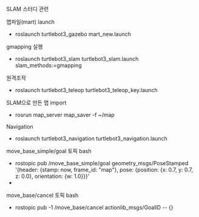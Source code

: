 SLAM 스터디 관련

맵파일(mart) launch
- roslaunch turtlebot3_gazebo mart_new.launch

gmapping 실행
- roslaunch turtlebot3_slam turtlebot3_slam.launch slam_methods:=gmapping

원격조작
- roslaunch turtlebot3_teleop turtlebot3_teleop_key.launch

SLAM으로 만든 맵 import
- rosrun map_server map_saver -f ~/map

Navigation
- roslaunch turtlebot3_navigation turtlebot3_navigation.launch

move_base_simple/goal 토픽 bash
- rostopic pub /move_base_simple/goal geometry_msgs/PoseStamped '{header: {stamp: now, frame_id: "map"}, pose: {position: {x: 0.7, y: 0.7, z: 0.0}, orientation: {w: 1.0}}}'
- 
move_base/cancel 토픽 bash
- rostopic pub -1 /move_base/cancel actionlib_msgs/GoalID -- {}